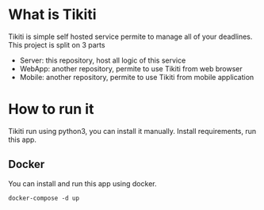 # What is Tikiti

Tikiti is simple self hosted service permite to manage all of your deadlines. 
This project is split on 3 parts
- Server: this repository, host all logic of this service
- WebApp: another repository, permite to use Tikiti from web browser
- Mobile: another repository, permite to use Tikiti from mobile application

# How to run it

Tikiti run using python3, you can install it manually.
Install requirements, run this app.

## Docker

You can install and run this app using docker.
```
docker-compose -d up
```
